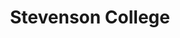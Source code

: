 ---
title: "Stevenson College"
linkTitle: "Stevenson College"
weight: 2
icon:
draft: true
description: >
  One sentence description/summary.
---